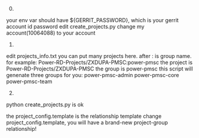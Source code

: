 0.
your env var should have ${GERRIT_PASSWORD}, which is your gerrit account id password
edit create_projects.py
change my account(10064088) to your account

1.
edit projects_info.txt
you can put many projects here.
after : is group name.
for example:
Power-RD-Projects/ZXDUPA-PMSC:power-pmsc
the project is Power-RD-Projects/ZXDUPA-PMSC
the group is power-pmsc
this script will genenate three groups for you:
power-pmsc-admin
power-pmsc-core
power-pmsc-team

2.
python create_projects.py
is ok

the project_config.template is the relationship template
change project_config.template, you will have a brand-new project-group relationship!


